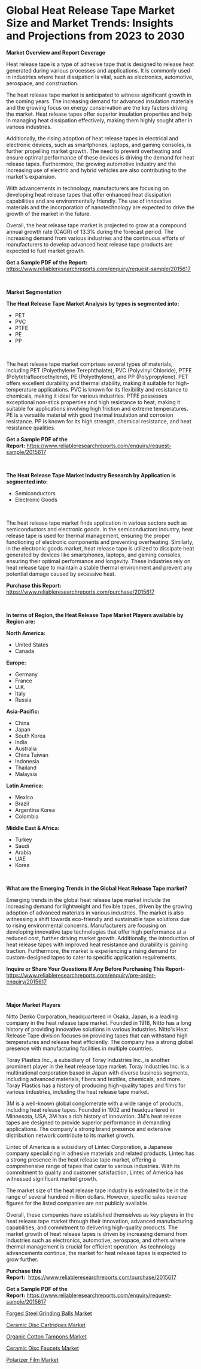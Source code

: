 <p><h1>Global Heat Release Tape Market Size and Market Trends: Insights and Projections from 2023 to 2030</h1></p><p><strong>Market Overview and Report Coverage</strong></p>
<p><p>Heat release tape is a type of adhesive tape that is designed to release heat generated during various processes and applications. It is commonly used in industries where heat dissipation is vital, such as electronics, automotive, aerospace, and construction.</p><p>The heat release tape market is anticipated to witness significant growth in the coming years. The increasing demand for advanced insulation materials and the growing focus on energy conservation are the key factors driving the market. Heat release tapes offer superior insulation properties and help in managing heat dissipation effectively, making them highly sought after in various industries.</p><p>Additionally, the rising adoption of heat release tapes in electrical and electronic devices, such as smartphones, laptops, and gaming consoles, is further propelling market growth. The need to prevent overheating and ensure optimal performance of these devices is driving the demand for heat release tapes. Furthermore, the growing automotive industry and the increasing use of electric and hybrid vehicles are also contributing to the market's expansion.</p><p>With advancements in technology, manufacturers are focusing on developing heat release tapes that offer enhanced heat dissipation capabilities and are environmentally friendly. The use of innovative materials and the incorporation of nanotechnology are expected to drive the growth of the market in the future.</p><p>Overall, the heat release tape market is projected to grow at a compound annual growth rate (CAGR) of 13.3% during the forecast period. The increasing demand from various industries and the continuous efforts of manufacturers to develop advanced heat release tape products are expected to fuel market growth.</p></p>
<p><strong>Get a Sample PDF of the Report:</strong> <a href="https://www.reliableresearchreports.com/enquiry/request-sample/2015617">https://www.reliableresearchreports.com/enquiry/request-sample/2015617</a></p>
<p>&nbsp;</p>
<p><strong>Market Segmentation</strong></p>
<p><strong>The Heat Release Tape Market Analysis by types is segmented into:</strong></p>
<p><ul><li>PET</li><li>PVC</li><li>PTFE</li><li>PE</li><li>PP</li></ul></p>
<p>&nbsp;</p>
<p><p>The heat release tape market comprises several types of materials, including PET (Polyethylene Terephthalate), PVC (Polyvinyl Chloride), PTFE (Polytetrafluoroethylene), PE (Polyethylene), and PP (Polypropylene). PET offers excellent durability and thermal stability, making it suitable for high-temperature applications. PVC is known for its flexibility and resistance to chemicals, making it ideal for various industries. PTFE possesses exceptional non-stick properties and high resistance to heat, making it suitable for applications involving high friction and extreme temperatures. PE is a versatile material with good thermal insulation and corrosion resistance. PP is known for its high strength, chemical resistance, and heat resistance qualities.</p></p>
<p><strong>Get a Sample PDF of the Report:</strong>&nbsp;<a href="https://www.reliableresearchreports.com/enquiry/request-sample/2015617">https://www.reliableresearchreports.com/enquiry/request-sample/2015617</a></p>
<p>&nbsp;</p>
<p><strong>The Heat Release Tape Market Industry Research by Application is segmented into:</strong></p>
<p><ul><li>Semiconductors</li><li>Electronic Goods</li></ul></p>
<p>&nbsp;</p>
<p><p>The heat release tape market finds application in various sectors such as semiconductors and electronic goods. In the semiconductors industry, heat release tape is used for thermal management, ensuring the proper functioning of electronic components and preventing overheating. Similarly, in the electronic goods market, heat release tape is utilized to dissipate heat generated by devices like smartphones, laptops, and gaming consoles, ensuring their optimal performance and longevity. These industries rely on heat release tape to maintain a stable thermal environment and prevent any potential damage caused by excessive heat.</p></p>
<p><strong>Purchase this Report:</strong>&nbsp; <a href="https://www.reliableresearchreports.com/purchase/2015617">https://www.reliableresearchreports.com/purchase/2015617</a></p>
<p>&nbsp;</p>
<p><strong>In terms of Region, the Heat Release Tape Market Players available by Region are:</strong></p>
<p>
    <p> <strong> North America: </strong>
        <ul>
            <li>United States</li>
            <li>Canada</li>
        </ul>
        </p> 
    <p> <strong> Europe: </strong>
        <ul>
            <li>Germany</li>
            <li>France</li>
            <li>U.K.</li>
            <li>Italy</li>
            <li>Russia</li>
        </ul>
        </p> 
    <p> <strong> Asia-Pacific: </strong>
        <ul>
            <li>China</li>
            <li>Japan</li>
            <li>South Korea</li>
            <li>India</li>
            <li>Australia</li>
            <li>China Taiwan</li>
            <li>Indonesia</li>
            <li>Thailand</li>
            <li>Malaysia</li>
        </ul>
        </p> 
    <p> <strong> Latin America: </strong>
        <ul>
            <li>Mexico</li>
            <li>Brazil</li>
            <li>Argentina Korea</li>
            <li>Colombia</li>
        </ul>
        </p> 
    <p> <strong> Middle East & Africa: </strong>
        <ul>
            <li>Turkey</li>
            <li>Saudi</li>
            <li>Arabia</li>
            <li>UAE</li>
            <li>Korea</li>
        </ul>
    </p>
    </p>
<p>&nbsp;</p>
<p><strong>What are the Emerging Trends in the Global Heat Release Tape market?</strong></p>
<p><p>Emerging trends in the global heat release tape market include the increasing demand for lightweight and flexible tapes, driven by the growing adoption of advanced materials in various industries. The market is also witnessing a shift towards eco-friendly and sustainable tape solutions due to rising environmental concerns. Manufacturers are focusing on developing innovative tape technologies that offer high performance at a reduced cost, further driving market growth. Additionally, the introduction of heat release tapes with improved heat resistance and durability is gaining traction. Furthermore, the market is experiencing a rising demand for custom-designed tapes to cater to specific application requirements.</p></p>
<p><strong>Inquire or Share Your Questions If Any Before Purchasing This Report</strong>- <a href="https://www.reliableresearchreports.com/enquiry/pre-order-enquiry/2015617">https://www.reliableresearchreports.com/enquiry/pre-order-enquiry/2015617</a></p>
<p>&nbsp;</p>
<p><strong>Major Market Players</strong></p>
<p><p>Nitto Denko Corporation, headquartered in Osaka, Japan, is a leading company in the heat release tape market. Founded in 1918, Nitto has a long history of providing innovative solutions in various industries. Nitto's Heat Release Tape division focuses on providing tapes that can withstand high temperatures and release heat efficiently. The company has a strong global presence with manufacturing facilities in multiple countries.</p><p>Toray Plastics Inc., a subsidiary of Toray Industries Inc., is another prominent player in the heat release tape market. Toray Industries Inc. is a multinational corporation based in Japan with diverse business segments, including advanced materials, fibers and textiles, chemicals, and more. Toray Plastics has a history of producing high-quality tapes and films for various industries, including the heat release tape market.</p><p>3M is a well-known global conglomerate with a wide range of products, including heat release tapes. Founded in 1902 and headquartered in Minnesota, USA, 3M has a rich history of innovation. 3M's heat release tapes are designed to provide superior performance in demanding applications. The company's strong brand presence and extensive distribution network contribute to its market growth.</p><p>Lintec of America is a subsidiary of Lintec Corporation, a Japanese company specializing in adhesive materials and related products. Lintec has a strong presence in the heat release tape market, offering a comprehensive range of tapes that cater to various industries. With its commitment to quality and customer satisfaction, Lintec of America has witnessed significant market growth.</p><p>The market size of the heat release tape industry is estimated to be in the range of several hundred million dollars. However, specific sales revenue figures for the listed companies are not publicly available.</p><p>Overall, these companies have established themselves as key players in the heat release tape market through their innovation, advanced manufacturing capabilities, and commitment to delivering high-quality products. The market growth of heat release tapes is driven by increasing demand from industries such as electronics, automotive, aerospace, and others where thermal management is crucial for efficient operation. As technology advancements continue, the market for heat release tapes is expected to grow further.</p></p>
<p><strong>Purchase this Report:</strong>&nbsp;&nbsp;<a href="https://www.reliableresearchreports.com/purchase/2015617">https://www.reliableresearchreports.com/purchase/2015617</a></p>
<p></p>
<p><strong>Get a Sample PDF of the Report:</strong>&nbsp;<a href="https://www.reliableresearchreports.com/enquiry/request-sample/2015617">https://www.reliableresearchreports.com/enquiry/request-sample/2015617</a></p>
<p><p><a href="https://medium.com/@earn.only.flood/forged-steel-grinding-balls-market-insight-market-trends-growth-forecasted-from-2023-to-2030-0b3453ff234b">Forged Steel Grinding Balls Market</a></p><p><a href="https://www.linkedin.com/pulse/ceramic-disc-cartridges-market-research-report-provides-kris-barrett-o6tgf/">Ceramic Disc Cartridges Market</a></p><p><a href="https://www.linkedin.com/pulse/decoding-organic-cotton-tampons-market-deep-dive-latest-xrf9f/">Organic Cotton Tampons Market</a></p><p><a href="https://www.linkedin.com/pulse/decoding-ceramic-disc-faucets-market-deep-dive-latest-trends-d8jgf/">Ceramic Disc Faucets Market</a></p><p><a href="https://medium.com/@flee.calm.mark/polarizer-film-nbsp-market-focuses-on-market-share-size-and-projected-forecast-till-2030-26b2fe707996">Polarizer Film Market</a></p></p>